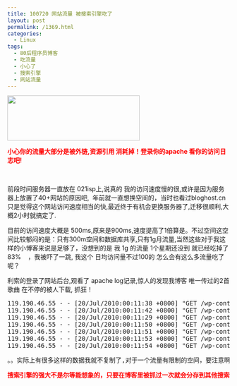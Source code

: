 ```yaml
---
title: 100720 网站流量 被搜索引擎吃了
layout: post
permalink: /1369.html
categories:
  - Linux
tags:
  - 80后程序员博客
  - 吃流量
  - 小心了
  - 搜索引擎
  - 网站流量
---
```

[<img class="aligncenter size-medium wp-image-1370" title="ll" src="http://www.80aj.com/wp-content/uploads/2010/07/ll-300x102.jpg" alt="" width="300" height="102" />][1]

**<span style="color: #ff0000;">小心你的流量大部分是被外链,资源引用 消耗掉！登录你的apache 看你的访问日志吧!</span>**

**<span style="color: #ff0000;"><br /> </span>**

前段时间服务器一直放在 021isp上,说真的 我的访问速度慢的很,或许是因为服务器上放置了40+网站的原因吧,  年前就一直想换空间的，当时也看过bloghost.cn 只是觉得这个网站访问速度相当的快,最近终于有机会更换服务器了,迁移很顺利,大概2小时就搞定了.

目前的访问速度大概是 500ms,原来是900ms,速度提高了1倍算是。不过空间这空间比较郁闷的是：只有300m空间和数据库共享,只有1g月流量,当然这些对于我这样的小博客来说是足够了，没想到的是 我 1g 的流量 1个星期还没到 就已经吃掉了 83%    ，我被吓了一跳, 我这个 日均访问量不过100的 怎么会有这么多流量吃了呢？

利索的登录了网站后台,观看了 apache log记录,惊人的发现我博客 唯一传过的2首歌曲 在不停的被人下载, 抓狂！

<pre>119.190.46.55 - - [20/Jul/2010:00:11:38 +0800] "GET /wp-content/uploads/2009/10/wyqg.mp3 HTTP/1.1" 206 191438 "http://www.80aj.com/" "Mozilla/4.0 (compatible; MSIE 8.0; Windows NT 5.1; .NET CLR 3.5.20706)"
119.190.46.55 - - [20/Jul/2010:00:11:42 +0800] "GET /wp-content/uploads/2009/10/wyqg.mp3 HTTP/1.1" 206 285224 "http://www.80aj.com/" "Mozilla/4.0 (compatible; MSIE 8.0; Windows NT 5.1; .NET CLR 3.5.20706)"
119.190.46.55 - - [20/Jul/2010:00:11:29 +0800] "GET /wp-content/uploads/2009/10/wyqg.mp3 HTTP/1.1" 206 417952 "http://www.80aj.com/" "Mozilla/4.0 (compatible; MSIE 8.0; Windows NT 5.1; .NET CLR 3.5.20706)"
119.190.46.55 - - [20/Jul/2010:00:11:50 +0800] "GET /wp-content/uploads/2009/10/wyqg.mp3 HTTP/1.1" 206 182148 "http://www.80aj.com/" "Mozilla/4.0 (compatible; MSIE 8.0; Windows NT 5.1; .NET CLR 3.5.20706)"
119.190.46.55 - - [20/Jul/2010:00:11:51 +0800] "GET /wp-content/uploads/2009/10/wyqg.mp3 HTTP/1.1" 206 255572 "http://www.80aj.com/" "Mozilla/4.0 (compatible; MSIE 8.0; Windows NT 5.1; .NET CLR 3.5.20706)"
119.190.46.55 - - [20/Jul/2010:00:11:53 +0800] "GET /wp-content/uploads/2009/10/wyqg.mp3 HTTP/1.1" 206 141200 "http://www.80aj.com/" "Mozilla/4.0 (compatible; MSIE 8.0; Windows NT 5.1; .NET CLR 3.5.20706)"
119.190.46.55 - - [20/Jul/2010:00:11:54 +0800] "GET /wp-content/uploads/2009/10/wyqg.mp3 HTTP/1.1" 206 173676 "http://www.80aj.com/" "Mozilla/4.0 (compatible; MSIE 8.0; Windows NT 5.1; .NET CLR 3.5.20706)"</pre>

<pre>。。实际上有很多这样的数据我就不复制了,对于一个流量有限制的空间，要注意啊, 我匆忙的把mp3删了,在这么下去 估计明天就访问不了了。</pre>

<pre><span style="color: #ff0000;"><strong>搜索引擎的强大不是尔等能想象的，只要在博客里被抓过一次就会分存到其他搜索资源里!</strong></span></pre>

 [1]: http://www.80aj.com/wp-content/uploads/2010/07/ll.jpg